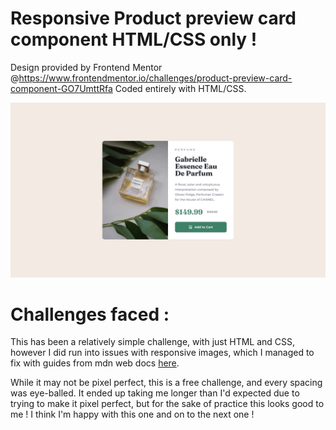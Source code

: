 # Responsive Product preview card component HTML/CSS only !

Design provided by Frontend Mentor @https://www.frontendmentor.io/challenges/product-preview-card-component-GO7UmttRfa
Coded entirely with HTML/CSS.


![DESIGN-IMG](design/desktop-design.jpg)

# Challenges faced :

This has been a relatively simple challenge, with just HTML and CSS, however I did run into issues with responsive images, which I managed to fix with guides from mdn web docs [here](https://developer.mozilla.org/en-US/docs/Learn/HTML/Multimedia_and_embedding/Responsive_images).

While it may not be pixel perfect, this is a free challenge, and every spacing was eye-balled. It ended up taking me longer than I'd expected due to trying to make it pixel perfect, but for the sake of practice this looks good to me ! I think I'm happy with this one and on to the next one ! 
